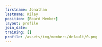```yaml
---
firstname: Jonathan
lastname: Riley
position: [Board Member]
layout: profile
join_date: 
training: []
profile: /assets/img/members/default/0.png
---
```

